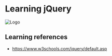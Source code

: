 
# Learning jQuery 


![Logo](https://upload.wikimedia.org/wikipedia/commons/thumb/f/fd/JQuery-Logo.svg/524px-JQuery-Logo.svg.png?20200715135602)

## Learning references
- https://www.w3schools.com/jquery/default.asp

